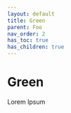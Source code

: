 ```yaml
---
layout: default
title: Green
parent: Foo
nav_order: 2
has_toc: true
has_children: true
---
```


# Green

Lorem Ipsum
